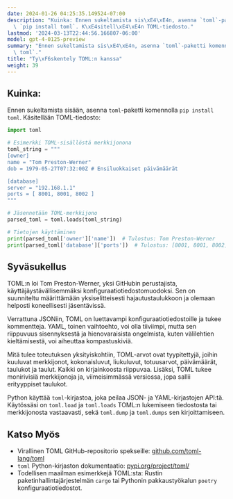 ```yaml
---
date: 2024-01-26 04:25:35.149524-07:00
description: "Kuinka: Ennen sukeltamista sis\xE4\xE4n, asenna `toml`-paketti komennolla\
  \ `pip install toml`. K\xE4sitell\xE4\xE4n TOML-tiedosto."
lastmod: '2024-03-13T22:44:56.166807-06:00'
model: gpt-4-0125-preview
summary: "Ennen sukeltamista sis\xE4\xE4n, asenna `toml`-paketti komennolla `pip install\
  \ toml`."
title: "Ty\xF6skentely TOML:n kanssa"
weight: 39
---
```


## Kuinka:
Ennen sukeltamista sisään, asenna `toml`-paketti komennolla `pip install toml`. Käsitellään TOML-tiedosto:

```python
import toml

# Esimerkki TOML-sisällöstä merkkijonona
toml_string = """
[owner]
name = "Tom Preston-Werner"
dob = 1979-05-27T07:32:00Z # Ensiluokkaiset päivämäärät

[database]
server = "192.168.1.1"
ports = [ 8001, 8001, 8002 ]
"""

# Jäsennetään TOML-merkkijono
parsed_toml = toml.loads(toml_string)

# Tietojen käyttäminen
print(parsed_toml['owner']['name'])  # Tulostus: Tom Preston-Werner
print(parsed_toml['database']['ports'])  # Tulostus: [8001, 8001, 8002]
```

## Syväsukellus
TOML:n loi Tom Preston-Werner, yksi GitHubin perustajista, käyttäjäystävällisemmäksi konfiguraatiotiedostomuodoksi. Sen on suunniteltu määrittämään yksiselitteisesti hajautustaulukkoon ja olemaan helposti koneellisesti jäsentävissä.

Verrattuna JSONiin, TOML on luettavampi konfiguraatiotiedostoille ja tukee kommentteja. YAML, toinen vaihtoehto, voi olla tiiviimpi, mutta sen riippuvuus sisennyksestä ja hienovaraisista ongelmista, kuten välilehtien kieltämisestä, voi aiheuttaa kompastuskiviä.

Mitä tulee toteutuksen yksityiskohtiin, TOML-arvot ovat tyypitettyjä, joihin kuuluvat merkkijonot, kokonaisluvut, liukuluvut, totuusarvot, päivämäärät, taulukot ja taulut. Kaikki on kirjainkoosta riippuvaa. Lisäksi, TOML tukee monirivisiä merkkijonoja ja, viimeisimmässä versiossa, jopa sallii erityyppiset taulukot.

Python käyttää `toml`-kirjastoa, joka peilaa JSON- ja YAML-kirjastojen API:tä. Käytössäsi on `toml.load` ja `toml.loads` TOML:n lukemiseen tiedostosta tai merkkijonosta vastaavasti, sekä `toml.dump` ja `toml.dumps` sen kirjoittamiseen.

## Katso Myös
- Virallinen TOML GitHub-repositorio spekseille: [github.com/toml-lang/toml](https://github.com/toml-lang/toml)
- `toml` Python-kirjaston dokumentaatio: [pypi.org/project/toml/](https://pypi.org/project/toml/)
- Todellisen maailman esimerkkejä TOML:sta: Rustin paketinhallintajärjestelmän `cargo` tai Pythonin pakkaustyökalun `poetry` konfiguraatiotiedostot.
